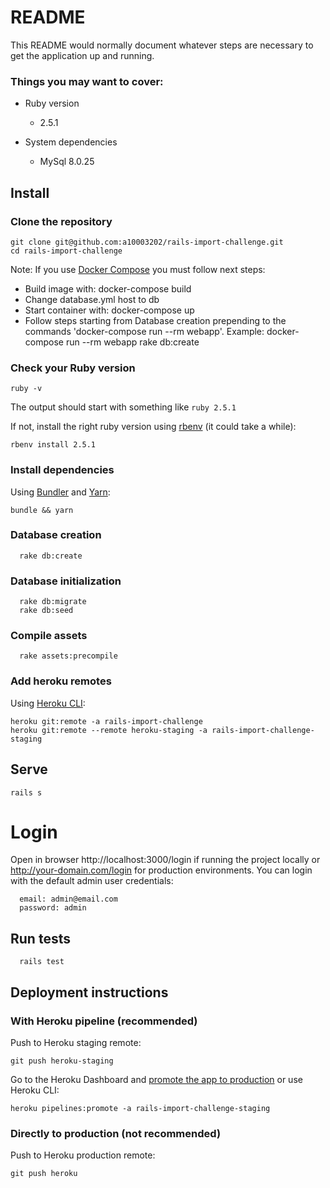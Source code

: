 # README

This README would normally document whatever steps are necessary to get the
application up and running.

### Things you may want to cover:

* Ruby version

  - 2.5.1

* System dependencies

  - MySql 8.0.25

## Install

### Clone the repository

```shell
git clone git@github.com:a10003202/rails-import-challenge.git
cd rails-import-challenge
```

Note: If you use [Docker Compose](https://docs.docker.com/compose/install/) you must follow next steps:

  - Build image with: docker-compose build
  - Change database.yml host to db
  - Start container with: docker-compose up
  - Follow steps starting from Database creation prepending to the commands 'docker-compose run --rm webapp'. Example: docker-compose run --rm webapp rake db:create

### Check your Ruby version

```shell
ruby -v
```

The output should start with something like `ruby 2.5.1`

If not, install the right ruby version using [rbenv](https://github.com/rbenv/rbenv) (it could take a while):

```shell
rbenv install 2.5.1
```
### Install dependencies

Using [Bundler](https://github.com/bundler/bundler) and [Yarn](https://github.com/yarnpkg/yarn):

```shell
bundle && yarn
```

### Database creation
```shell
  rake db:create
```

### Database initialization
```shell
  rake db:migrate
  rake db:seed
```

### Compile assets
```shell
  rake assets:precompile
```

### Add heroku remotes

Using [Heroku CLI](https://devcenter.heroku.com/articles/heroku-cli):

```shell
heroku git:remote -a rails-import-challenge
heroku git:remote --remote heroku-staging -a rails-import-challenge-staging
```

## Serve

```shell
rails s
```

# Login

Open in browser http://localhost:3000/login if running the project locally or http://your-domain.com/login for production environments.
You can login with the default admin user credentials:

```shell
  email: admin@email.com
  password: admin
```

## Run tests
```shell
  rails test
```

## Deployment instructions

### With Heroku pipeline (recommended)

Push to Heroku staging remote:

```shell
git push heroku-staging
```

Go to the Heroku Dashboard and [promote the app to production](https://devcenter.heroku.com/articles/pipelines) or use Heroku CLI:

```shell
heroku pipelines:promote -a rails-import-challenge-staging
```

### Directly to production (not recommended)

Push to Heroku production remote:

```shell
git push heroku
```